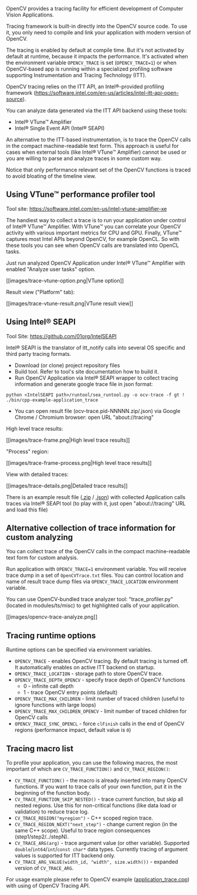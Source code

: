 OpenCV provides a tracing facility for efficient development of Computer Vision Applications.

Tracing framework is built-in directly into the OpenCV source code. To use it, you only need to compile and link your application with modern version of OpenCV.

The tracing is enabled by default at compile time. But it's not activated by default at runtime, because it impacts the performance. It's activated when the environment variable `OPENCV_TRACE` is set (`OPENCV_TRACE=1`) or when OpenCV-based app is running within a specialized profiling software supporting Instrumentation and Tracing Technology (ITT).

OpenCV tracing relies on the ITT API, an Intel®-provided profiling framework (https://software.intel.com/en-us/articles/intel-itt-api-open-source).

You can analyze data generated via the ITT API backend using these tools:
- Intel® VTune™ Amplifier
- Intel® Single Event API (Intel® SEAPI)

An alternative to the ITT-based instrumentation, is to trace the OpenCV calls in the compact machine-readable text form. This approach is useful for cases when external tools (like Intel® VTune™ Amplifier) cannot be used or you are willing to parse and analyze traces in some custom way.

Notice that only performance relevant set of the OpenCV functions is traced to avoid bloating of the timeline view.

## Using VTune™ performance profiler tool

Tool site: https://software.intel.com/en-us/intel-vtune-amplifier-xe

The handiest way to collect a trace is to run your application under control of Intel® VTune™ Amplifier. With VTune™ you can correlate your OpenCV activity with various important metrics for CPU and GPU. Finally, VTune™ captures most Intel APIs beyond OpenCV, for example OpenCL. So with these tools you can see when OpenCV calls are translated into OpenCL tasks.

Just run analyzed OpenCV Application under Intel® VTune™ Amplifier with enabled "Analyze user tasks" option.

[[images/trace-vtune-option.png|VTune option]]

Result view ("Platform" tab):

[[images/trace-vtune-result.png|VTune result view]]


## Using Intel® SEAPI

Tool Site: https://github.com/01org/IntelSEAPI

Intel® SEAPI is the translator of itt_notify calls into several OS specific and third party tracing formats.

- Download (or clone) project repository files
- Build tool. Refer to tool's site documentation how to build it.
- Run OpenCV Application via Intel® SEAPI wrapper to collect tracing information and generate google trace file in json format:
```
python <IntelSEAPI path>/runtool/sea_runtool.py -o ocv-trace -f gt ! ./bin/cpp-example-application_trace
```
- You can open result file (ocv-trace.pid-NNNNN.zip/.json) via Google Chrome / Chromium browser: open URL "about://tracing"

High level trace results:

[[images/trace-frame.png|High level trace results]]

"Process" region:

[[images/trace-frame-process.png|High level trace results]]

View with detailed traces:

[[images/trace-details.png|Detailed trace results]]

There is an example result file ([.zip](data/ocv-trace.zip) / [.json](data/ocv-trace-0.json)) with collected Application calls traces via Intel® SEAPI tool (to play with it, just open "about://tracing" URL and load this file)

## Alternative collection of trace information for custom analyzing

You can collect trace of the OpenCV calls in the compact machine-readable text form for custom analysis.

Run application with `OPENCV_TRACE=1` environment variable. You will receive trace dump in a set of `OpenCVTrace.txt` files. You can control location and name of result trace dump files via `OPENCV_TRACE_LOCATION` environment variable.

You can use OpenCV-bundled trace analyzer tool: "trace_profiler.py" (located in modules/ts/misc) to get highlighted calls of your application.

[[images/opencv-trace-analyze.png]]

## Tracing runtime options

Runtime options can be specified via environment variables.

- `OPENCV_TRACE` - enables OpenCV tracing. By default tracing is turned off. It automatically enables on active ITT backend on startup.
- `OPENCV_TRACE_LOCATION` - storage path to store OpenCV trace.
- `OPENCV_TRACE_DEPTH_OPENCV` - specify trace depth of OpenCV functions
  - 0 - infinite call depth
  - 1 - trace OpenCV entry points (default)
- `OPENCV_TRACE_MAX_CHILDREN` - limit number of traced children (useful to ignore functions with large loops)
- `OPENCV_TRACE_MAX_CHILDREN_OPENCV` - limit number of traced children for OpenCV calls
- `OPENCV_TRACE_SYNC_OPENCL` - force `clFinish` calls in the end of OpenCV regions (performance impact, default value is `0`)

## Tracing macro list

To profile your application, you can use the following macros, the most important of which are `CV_TRACE_FUNCTION()` and `CV_TRACE_REGION()`:

- `CV_TRACE_FUNCTION()` - the macro is already inserted into many OpenCV functions. If you want to trace calls of your own function, put it in the beginning of the function body.
- `CV_TRACE_FUNCTION_SKIP_NESTED()` - trace current function, but skip all nested regions. Use this for non-critical functions (like data load or validation) to reduce trace log.
- `CV_TRACE_REGION("myregion")` - C++ scoped region trace.
- `CV_TRACE_REGION_NEXT("next_step")` - change current region (in the same C++ scope). Useful to trace region consequences (step1/step2/../stepN).
- `CV_TRACE_ARG(arg)` - trace argument value (or other variable). Supported `double`/`int64`/`int`/`const char*` data types. Currently tracing of argument values is supported for ITT backend only.
- `CV_TRACE_ARG_VALUE(width_id, "width", size.width())` - expanded version of `CV_TRACE_ARG`.

For usage example please refer to OpenCV example ([application_trace.cpp](https://github.com/alalek/opencv/blob/trace/samples/cpp/application_trace.cpp)) with using of OpenCV Tracing API.